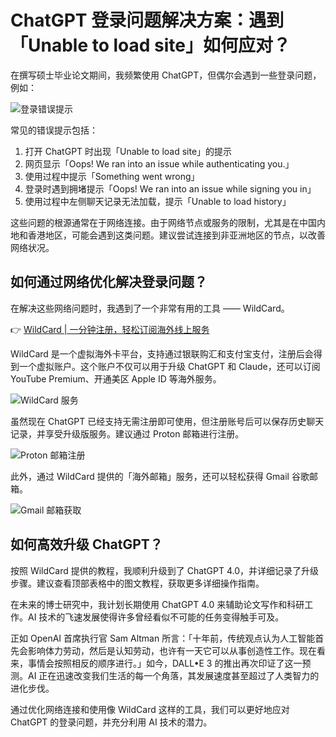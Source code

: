 # ChatGPT 登录问题解决方案：遇到「Unable to load site」如何应对？

在撰写硕士毕业论文期间，我频繁使用 ChatGPT，但偶尔会遇到一些登录问题，例如：

![登录错误提示](https://bbtdd.com/img/044759950132.webp)

常见的错误提示包括：

1. 打开 ChatGPT 时出现「Unable to load site」的提示
2. 网页显示「Oops! We ran into an issue while authenticating you.」
3. 使用过程中提示「Something went wrong」
4. 登录时遇到拥堵提示「Oops! We ran into an issue while signing you in」
5. 使用过程中左侧聊天记录无法加载，提示「Unable to load history」

这些问题的根源通常在于网络连接。由于网络节点或服务的限制，尤其是在中国内地和香港地区，可能会遇到这类问题。建议尝试连接到非亚洲地区的节点，以改善网络状况。

## 如何通过网络优化解决登录问题？

在解决这些网络问题时，我遇到了一个非常有用的工具 —— WildCard。

👉 [WildCard | 一分钟注册，轻松订阅海外线上服务](https://bbtdd.com/WildCard)

WildCard 是一个虚拟海外卡平台，支持通过银联购汇和支付宝支付，注册后会得到一个虚拟账户。这个账户不仅可以用于升级 ChatGPT 和 Claude，还可以订阅 YouTube Premium、开通美区 Apple ID 等海外服务。

![WildCard 服务](https://bbtdd.com/img/40630770.webp)

虽然现在 ChatGPT 已经支持无需注册即可使用，但注册账号后可以保存历史聊天记录，并享受升级版服务。建议通过 Proton 邮箱进行注册。

![Proton 邮箱注册](https://bbtdd.com/img/31455841420.webp)

此外，通过 WildCard 提供的「海外邮箱」服务，还可以轻松获得 Gmail 谷歌邮箱。

![Gmail 邮箱获取](https://bbtdd.com/img/5396612173692277.webp)

## 如何高效升级 ChatGPT？

按照 WildCard 提供的教程，我顺利升级到了 ChatGPT 4.0，并详细记录了升级步骤。建议查看顶部表格中的图文教程，获取更多详细操作指南。

在未来的博士研究中，我计划长期使用 ChatGPT 4.0 来辅助论文写作和科研工作。AI 技术的飞速发展使得许多曾经看似不可能的任务变得触手可及。

正如 OpenAI 首席执行官 Sam Altman 所言：「十年前，传统观点认为人工智能首先会影响体力劳动，然后是认知劳动，也许有一天它可以从事创造性工作。现在看来，事情会按照相反的顺序进行。」如今，DALL•E 3 的推出再次印证了这一预测。AI 正在迅速改变我们生活的每一个角落，其发展速度甚至超过了人类智力的进化步伐。

通过优化网络连接和使用像 WildCard 这样的工具，我们可以更好地应对 ChatGPT 的登录问题，并充分利用 AI 技术的潜力。